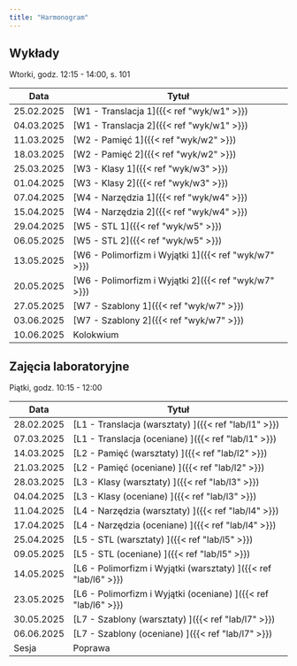 ```yaml
---
title: "Harmonogram"
---
```


## Wykłady

Wtorki, godz. 12:15 - 14:00, s. 101

| Data       | Tytuł                                                |
|------------|------------------------------------------------------|
| 25.02.2025 | [W1 - Translacja 1]({{< ref "wyk/w1" >}})            |
| 04.03.2025 | [W1 - Translacja 2]({{< ref "wyk/w1" >}})            |
| 11.03.2025 | [W2 - Pamięć 1]({{< ref "wyk/w2" >}})                |
| 18.03.2025 | [W2 - Pamięć 2]({{< ref "wyk/w2" >}})                |
| 25.03.2025 | [W3 - Klasy 1]({{< ref "wyk/w3" >}})                 |
| 01.04.2025 | [W3 - Klasy 2]({{< ref "wyk/w3" >}})                 |
| 07.04.2025 | [W4 - Narzędzia 1]({{< ref "wyk/w4" >}})             |
| 15.04.2025 | [W4 - Narzędzia 2]({{< ref "wyk/w4" >}})             |
| 29.04.2025 | [W5 - STL 1]({{< ref "wyk/w5" >}})                   |
| 06.05.2025 | [W5 - STL 2]({{< ref "wyk/w5" >}})                   |
| 13.05.2025 | [W6 - Polimorfizm i Wyjątki 1]({{< ref "wyk/w7" >}}) |
| 20.05.2025 | [W6 - Polimorfizm i Wyjątki 2]({{< ref "wyk/w7" >}}) |
| 27.05.2025 | [W7 - Szablony 1]({{< ref "wyk/w7" >}})              |
| 03.06.2025 | [W7 - Szablony 2]({{< ref "wyk/w7" >}})              |
| 10.06.2025 | Kolokwium                                            |

## Zajęcia laboratoryjne

Piątki, godz. 10:15 - 12:00

| Data       | Tytuł                                                            |
|------------|------------------------------------------------------------------|
| 28.02.2025 | [L1 - Translacja (warsztaty) ]({{< ref "lab/l1" >}})             |
| 07.03.2025 | [L1 - Translacja (oceniane) ]({{< ref "lab/l1" >}})              |
| 14.03.2025 | [L2 - Pamięć (warsztaty) ]({{< ref "lab/l2" >}})                 |
| 21.03.2025 | [L2 - Pamięć (oceniane) ]({{< ref "lab/l2" >}})                  |
| 28.03.2025 | [L3 - Klasy (warsztaty) ]({{< ref "lab/l3" >}})                  |
| 04.04.2025 | [L3 - Klasy (oceniane) ]({{< ref "lab/l3" >}})                   |
| 11.04.2025 | [L4 - Narzędzia (warsztaty) ]({{< ref "lab/l4" >}})              |
| 17.04.2025 | [L4 - Narzędzia (oceniane) ]({{< ref "lab/l4" >}})               |
| 25.04.2025 | [L5 - STL (warsztaty) ]({{< ref "lab/l5" >}})                    |
| 09.05.2025 | [L5 - STL (oceniane) ]({{< ref "lab/l5" >}})                     |
| 14.05.2025 | [L6 - Polimorfizm i Wyjątki (warsztaty) ]({{< ref "lab/l6" >}})  |
| 23.05.2025 | [L6 - Polimorfizm i Wyjątki (oceniane) ]({{< ref "lab/l6" >}})   |
| 30.05.2025 | [L7 - Szablony (warsztaty) ]({{< ref "lab/l7" >}})               |
| 06.06.2025 | [L7 - Szablony (oceniane) ]({{< ref "lab/l7" >}})                |
| Sesja      | Poprawa                                                          |
